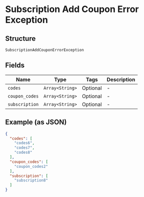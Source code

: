 
# Subscription Add Coupon Error Exception

## Structure

`SubscriptionAddCouponErrorException`

## Fields

| Name | Type | Tags | Description |
|  --- | --- | --- | --- |
| `codes` | `Array<String>` | Optional | - |
| `coupon_codes` | `Array<String>` | Optional | - |
| `subscription` | `Array<String>` | Optional | - |

## Example (as JSON)

```json
{
  "codes": [
    "codes6",
    "codes7",
    "codes8"
  ],
  "coupon_codes": [
    "coupon_codes2"
  ],
  "subscription": [
    "subscription8"
  ]
}
```

